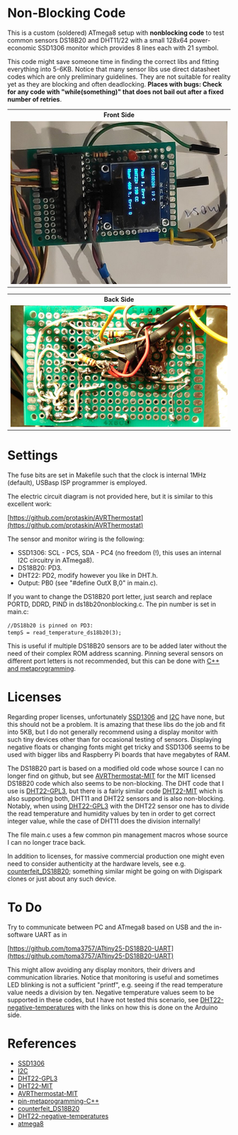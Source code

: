 # Non-Blocking Code

This is a custom (soldered) ATmega8 setup with **nonblocking code** to test common sensors DS18B20 and DHT11/22 with a small 128x64 power-economic 
SSD1306 monitor which provides 8 lines each with 21 symbol.

This code might save someone time in finding the correct libs and fitting everything into 5-6KB. Notice that many sensor 
libs use direct datasheet codes which are only preliminary guidelines. They are not suitable for reality yet as they 
are blocking and often deadlocking. **Places with bugs: Check for any code with "while(something)" that does not bail out after 
a fixed number of retries**.

<table>
<tr>
<th style="text-align:center"> Front Side</th>
</tr>
<tr>
<td>
<img src="./frontside.jpg"  alt="Custom atmega8 board: Front" width="100%" >
</td>
</tr>
</table>

<table>
<tr>
<th style="text-align:center"> Back Side</th>
</tr>
<tr>
<td>
<img src="./backside.jpg"  alt="Custom atmega8 board: Back" width="100%" >
</td>
</tr>
</table>

# Settings

The fuse bits are set in Makefile such that the clock is internal 1MHz (default), USBasp ISP programmer is employed.

The electric circuit diagram is not provided here, but it is similar to this excellent work:

[https://github.com/protaskin/AVRThermostat](https://github.com/protaskin/AVRThermostat)

The sensor and monitor wiring is the following:

- SSD1306: SCL - PC5, SDA - PC4 (no freedom (!), this uses an internal I2C circuitry in ATmega8). 
- DS18B20: PD3. 
- DHT22: PD2, modify however you like in DHT.h.
- Output:  PB0 (see "#define OutX B,0" in main.c).

If you want to change the DS18B20 port letter, just search and replace PORTD, DDRD, PIND in
ds18b20nonblocking.c. The pin number is set in main.c:
```
//DS18b20 is pinned on PD3:
tempS = read_temperature_ds18b20(3);
```
This is useful if multiple DS18B20 sensors are to be added later without the need of their complex ROM 
address scanning. Pinning several sensors on different port letters is not recommended, but this can be 
done with [C++ and metaprogramming][pin-metaprogramming-C++].

# Licenses

Regarding proper licenses, unfortunately [SSD1306] and [I2C] have none, but this should not be a problem. It is amazing that these libs do the job and fit into 5KB, but I do not generally recommend using a display monitor with such tiny devices other than for occasional testing of sensors. Displaying negative floats or changing fonts might get tricky and SSD1306 seems to be used with bigger libs and Raspberry Pi boards that have megabytes of RAM. 

The DS18B20 part is based on a modified old code whose source I can no longer find on github, but see [AVRThermostat-MIT] for the MIT licensed DS18B20 code which also seems to be non-blocking. The DHT code that I use is [DHT22-GPL3], but there is a fairly similar code [DHT22-MIT] which is also supporting both, DHT11 and DHT22 sensors and is also non-blocking. Notably, when using [DHT22-GPL3] with the DHT22 sensor one has to divide the read temperature and humidity values by ten in order to get correct integer value, while the case of DHT11 does the division internally!

The file main.c uses a few common pin management macros whose source I can no longer trace back.

In addition to licenses, for massive commercial production one might even need to consider authenticity at the hardware levels, see e.g. [counterfeit_DS18B20]; something similar might be going on with Digispark clones or just about any such device.

# To Do

Try to communicate between PC and ATmega8 based on USB and the in-software UART as in 

[https://github.com/toma3757/ATtiny25-DS18B20-UART](https://github.com/toma3757/ATtiny25-DS18B20-UART)

This might allow avoiding any display monitors, their drivers and communication libraries. Notice that monitoring is useful and sometimes LED blinking is not a sufficient "printf", e.g. seeing if the read temperature value needs a division by ten. Negative temperature values seem to be supported in these codes, but I have not tested this scenario, see [DHT22-negative-temperatures] with the links on how this is done on the Arduino side.

# References

- [SSD1306]
- [I2C]
- [DHT22-GPL3]
- [DHT22-MIT]
- [AVRThermostat-MIT]
- [pin-metaprogramming-C++]
- [counterfeit_DS18B20]
- [DHT22-negative-temperatures]
- [atmega8]

[SSD1306]: https://github.com/Preston-Sundar/AVR-OLED-SSD1306-IIC-DRIVER

[I2C]: https://github.com/Preston-Sundar/AtmegaXX-I2C-Library

[DHT22-GPL3]: https://github.com/fengcda/DHT_Sensor_AVR_Library

[DHT22-MIT]: https://github.com/efthymios-ks/AVR-DHT

[AVRThermostat-MIT]: https://github.com/protaskin/AVRThermostat

[pin-metaprogramming-C++]: https://github.com/ricardocosme/ds18b20

[counterfeit_DS18B20]: https://github.com/cpetrich/counterfeit_DS18B20

[DHT22-negative-temperatures]: https://forum.arduino.cc/t/dht22-negative-celsius-temperatures/126814/14

[atmega8]: https://ww1.microchip.com/downloads/en/DeviceDoc/Atmel-2486-8-bit-AVR-microcontroller-ATmega8_L_datasheet.pdf


